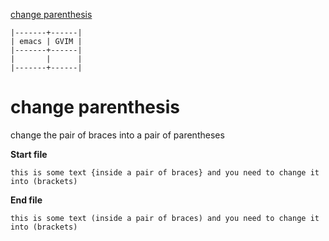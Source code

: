 ﻿[to solve]:https://www.vimgolf.com/challenges/5d2eb22d2fdc4f0009d79444

[change parenthesis][to solve]

```
|-------+------|
| emacs | GVIM |
|-------+------|
|       |      |
|-------+------|
```

# change parenthesis

change the pair of braces into a pair of parentheses

**Start file**

```
this is some text {inside a pair of braces} and you need to change it into (brackets)
```

**End file**

```
this is some text (inside a pair of braces) and you need to change it into (brackets)
```
